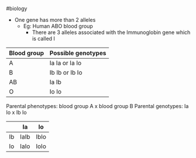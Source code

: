 #biology
- One gene has more than 2 alleles
    - Eg: Human ABO blood group
        - There are 3 alleles associated with the Immunoglobin gene which is called I

| Blood group | Possible genotypes |
| ----------- | ------------------ |
| A           | Ia Ia or Ia Io     |
| B           | Ib Ib or Ib Io     |
| AB          | Ia Ib              |
| O           | Io Io              |

Parental phenotypes: blood group A x blood group B
Parental genotypes: Ia Io x Ib Io

|     | Ia   | Io   |
| --- | ---- | ---- |
| Ib  | IaIb | IbIo |
| Io  | IaIo | IoIo | 